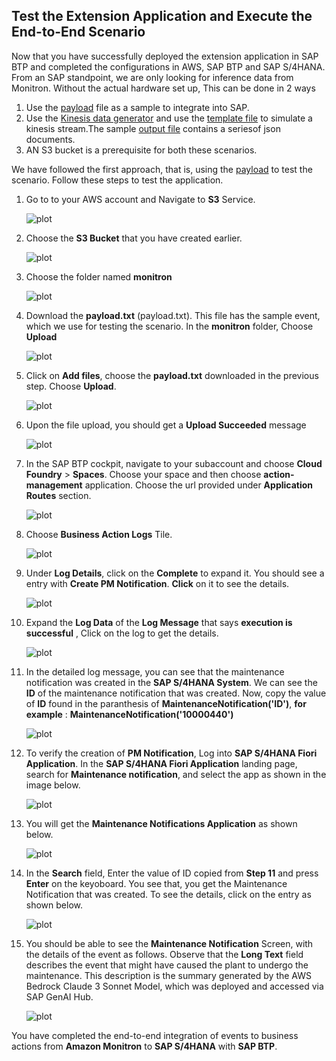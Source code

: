 ## Test the Extension Application and Execute the End-to-End Scenario

Now that you have successfully deployed the extension application in SAP BTP and completed the configurations in AWS, SAP BTP and SAP S/4HANA. 
From an SAP standpoint, we are only looking for inference data from Monitron. Without the actual hardware set up, This can be done in 2 ways
1) Use the [payload](/payload.txt) file as a sample to integrate into SAP.
2) Use the [Kinesis data generator](https://awslabs.github.io/amazon-kinesis-data-generator/web/producer.html) and use the [template file](/kinesisdatatemplate.json)  to simulate a kinesis stream.The sample [output file](/kinesissample.txt) contains a seriesof json documents.
3) AN S3 bucket is a prerequisite for both these scenarios.

We have followed the first approach, that is, using the [payload](payload.txt) to test the scenario. Follow these steps to test the application.

1. Go to to your AWS account and Navigate to **S3** Service.

    ![plot](./images/S3Search.png)

2. Choose the **S3 Bucket** that you have created earlier.

    ![plot](./images/S3BucketFolder.png)

3. Choose the folder named **monitron**

    ![plot](./images/S3MonitronFolder.png)

4. Download the **payload.txt** (payload.txt). This file has the sample event, which we use for testing the scenario. In the **monitron** folder, Choose **Upload**

    ![plot](./images/S3Upload.png)

5. Click on **Add files**, choose the **payload.txt** downloaded in the previous step. Choose **Upload**.

    ![plot](./images/AddFile.png)

6. Upon the file upload, you should get a **Upload Succeeded** message

    ![plot](./images/FileAdded.png)

7. In the SAP BTP cockpit, navigate to your subaccount and choose **Cloud Foundry** > **Spaces**. Choose your space and then choose **action-management** application. Choose the url provided under **Application Routes** section.

    ![plot](./images/action-management-url.png)

8. Choose **Business Action Logs** Tile.

    ![plot](./images/LogTile.png)

9. Under **Log Details**, click on the **Complete** to expand it. You should see a entry with **Create PM Notification**. **Click** on it to see the details.

    ![plot](./images/CheckLogs.png)

10. Expand the **Log Data** of the **Log Message** that says **execution is successful** , Click on the log to get the details. 

    ![plot](./images/log1.png)

11. In the detailed log message, you can see that the maintenance notification was created in the **SAP S/4HANA System**. We can see the **ID** of the maintenance notification that was created. Now, copy the value of **ID** found in the paranthesis of **MaintenanceNotification('ID')**, **for example** : **MaintenanceNotification('10000440')**

    ![plot](./images/log2.png)

12. To verify the creation of **PM Notification**, Log into **SAP S/4HANA Fiori Application**. In the **SAP S/4HANA Fiori Application** landing page, search for **Maintenance notification**, and select the app as shown in the image below.

    ![plot](./images/s4Fiori1.png)

13. You will get the **Maintenance Notifications Application** as shown below.

    ![plot](./images/s4Fiori2.png)

13. In the **Search** field, Enter the value of ID copied from **Step 11** and press **Enter** on the keyoboard. You see that, you get the Maintenance Notification that was created. To see the details, click on the entry as shown below.

    ![plot](./images/s4Fiori3.png)

14. You should be able to see the **Maintenance Notification** Screen, with the details of the event as follows. Observe that the **Long Text** field describes the event that might have caused the plant to undergo the maintenance. This description is the summary generated by the AWS Bedrock Claude 3 Sonnet Model, which was deployed and accessed via SAP GenAI Hub.

    ![plot](./images/s4Fiori4.png)


You have completed the end-to-end integration of events to business actions from **Amazon Monitron** to **SAP S/4HANA** with **SAP BTP**.

